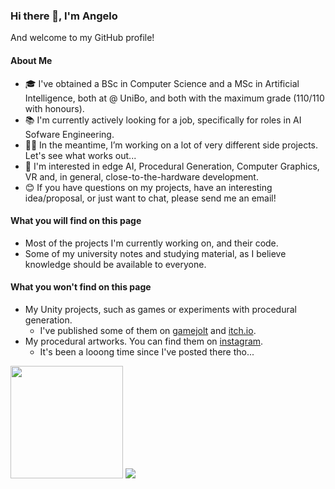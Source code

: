 ### Hi there 👋, I'm Angelo
And welcome to my GitHub profile!

#### About Me
- 🎓 I've obtained a BSc in Computer Science and a MSc in Artificial Intelligence, both at @ UniBo, and both with the maximum grade (110/110 with honours).
- 📚 I'm currently actively looking for a job, specifically for roles in AI Sofware Engineering.
- 👨‍💻 In the meantime, I’m working on a lot of very different side projects. Let's see what works out...
- 💭 I'm interested in edge AI, Procedural Generation, Computer Graphics, VR and, in general, close-to-the-hardware development. 
- 😊 If you have questions on my projects, have an interesting idea/proposal, or just want to chat, please send me an email!

#### What you will find on this page
- Most of the projects I'm currently working on, and their code.
- Some of my university notes and studying material, as I believe knowledge should be available to everyone. 

#### What you won't find on this page
- My Unity projects, such as games or experiments with procedural generation. 
  - I've published some of them on [gamejolt](https://gamejolt.com/@unforeseen_creations) and [itch.io](https://unforeseen-creations.itch.io/). 
- My procedural artworks. You can find them on [instagram](https://www.instagram.com/unforeseen_creations/). 
  - It's been a looong time since I've posted there tho...  

<img height="180em" src="https://github-readme-stats.vercel.app/api?username=AngeloGalav&show_icons=true&hide_border=true&&count_private=true&include_all_commits=true&theme=radical" />
<img src="https://komarev.com/ghpvc/?username=AngeloGalav&style=plastic">
